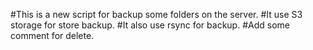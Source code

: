 #This is a new script for backup some folders on the server.
#It use S3 storage for store backup.
#It also use rsync for backup.
#Add some comment for delete.
